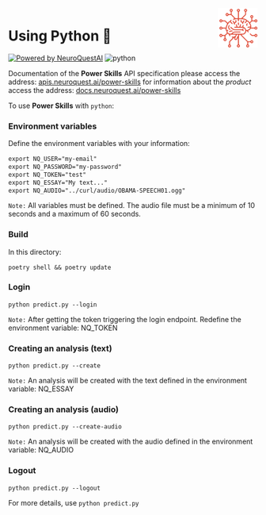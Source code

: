 <img src="https://raw.githubusercontent.com/NeuroQuestAi/neuroquestai.github.io/main/brand/products/power-skills/power-skills-128.png" align="right" width="80" height="80"/>

# Using Python 🚀

[![Powered by NeuroQuestAI](https://img.shields.io/badge/powered%20by-NeuroQuestAI-orange.svg?style=flat&colorA=E1523D&colorB=007D8A)](
https://neuroquest.ai)
![python](https://img.shields.io/static/v1.svg?label=python&message=3.11%20&color=orange)

Documentation of the **Power Skills** API specification please access the address: [apis.neuroquest.ai/power-skills](https://apis.neuroquest.ai/power-skills/) for 
information about the *product* access the address: [docs.neuroquest.ai/power-skills](https://docs.neuroquest.ai/power-skills/)

To use **Power Skills** with `python`:

### Environment variables

Define the environment variables with your information:

```shell
export NQ_USER="my-email"
export NQ_PASSWORD="my-password"
export NQ_TOKEN="test"
export NQ_ESSAY="My text..."
export NQ_AUDIO="../curl/audio/OBAMA-SPEECH01.ogg"
```

`Note:` All variables must be defined. The audio file must be a minimum of 10 seconds and a maximum of 60 seconds.

### Build

In this directory:

```shell
poetry shell && poetry update
```

### Login

```shell
python predict.py --login 
```

`Note:` After getting the token triggering the login endpoint. Redefine the environment variable: NQ_TOKEN

### Creating an analysis (text)

```shell
python predict.py --create
```

`Note:` An analysis will be created with the text defined in the environment variable: NQ_ESSAY

### Creating an analysis (audio)

```shell
python predict.py --create-audio
```

`Note:` An analysis will be created with the audio defined in the environment variable: NQ_AUDIO

### Logout

```shell
python predict.py --logout
```

For more details, use `python predict.py`
